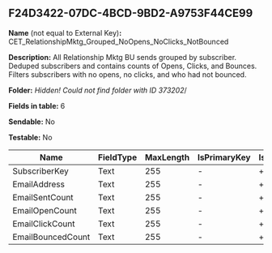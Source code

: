 ## F24D3422-07DC-4BCD-9BD2-A9753F44CE99

**Name** (not equal to External Key)**:** CET_RelationshipMktg_Grouped_NoOpens_NoClicks_NotBounced

**Description:** All Relationship Mktg BU sends grouped by subscriber.  Deduped subscribers and contains counts of Opens, Clicks, and Bounces.  Filters subscribers with no opens, no clicks, and who had not bounced.

**Folder:** _Hidden! Could not find folder with ID 373202_/

**Fields in table:** 6

**Sendable:** No

**Testable:** No

| Name | FieldType | MaxLength | IsPrimaryKey | IsNullable | DefaultValue |
| --- | --- | --- | --- | --- | --- |
| SubscriberKey | Text | 255 | - | + |  |
| EmailAddress | Text | 255 | - | + |  |
| EmailSentCount | Text | 255 | - | + |  |
| EmailOpenCount | Text | 255 | - | + |  |
| EmailClickCount | Text | 255 | - | + |  |
| EmailBouncedCount | Text | 255 | - | + |  |
